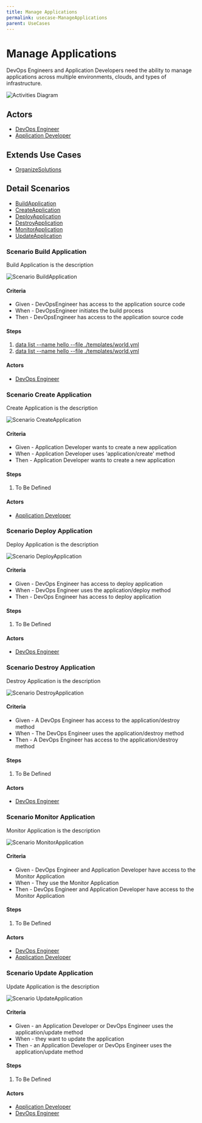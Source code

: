 ```yaml
---
title: Manage Applications
permalink: usecase-ManageApplications
parent: UseCases
---
```

# Manage Applications

DevOps Engineers and Application Developers need the ability to manage applications across multiple environments, clouds, and types of infrastructure.

![Activities Diagram](./activities.png)

## Actors

* [DevOps Engineer](actor-devops)
* [Application Developer](actor-applicationdeveloper)





## Extends Use Cases

* [OrganizeSolutions](usecase-OrganizeSolutions)







## Detail Scenarios

* [BuildApplication](#scenario-BuildApplication)
* [CreateApplication](#scenario-CreateApplication)
* [DeployApplication](#scenario-DeployApplication)
* [DestroyApplication](#scenario-DestroyApplication)
* [MonitorApplication](#scenario-MonitorApplication)
* [UpdateApplication](#scenario-UpdateApplication)



### Scenario Build Application

Build Application is the description

![Scenario BuildApplication](./BuildApplication.png)
#### Criteria

* Given - DevOpsEngineer has access to the application source code
* When - DevOpsEngineer initiates the build process
* Then - DevOpsEngineer has access to the application source code

#### Steps
1. [data list --name hello --file ./templates/world.yml](#action-data-list)
1. [data list --name hello --file ./templates/world.yml](#action-data-list)

#### Actors

* [DevOps Engineer](actor-devops)



### Scenario Create Application

Create Application is the description

![Scenario CreateApplication](./CreateApplication.png)
#### Criteria

* Given - Application Developer wants to create a new application
* When - Application Developer uses &#39;application/create&#39; method
* Then - Application Developer wants to create a new application

#### Steps
1. To Be Defined

#### Actors

* [Application Developer](actor-applicationdeveloper)



### Scenario Deploy Application

Deploy Application is the description

![Scenario DeployApplication](./DeployApplication.png)
#### Criteria

* Given - DevOps Engineer has access to deploy application
* When - DevOps Engineer uses the application/deploy method
* Then - DevOps Engineer has access to deploy application

#### Steps
1. To Be Defined

#### Actors

* [DevOps Engineer](actor-devops)



### Scenario Destroy Application

Destroy Application is the description

![Scenario DestroyApplication](./DestroyApplication.png)
#### Criteria

* Given - A DevOps Engineer has access to the application/destroy method
* When - The DevOps Engineer uses the application/destroy method
* Then - A DevOps Engineer has access to the application/destroy method

#### Steps
1. To Be Defined

#### Actors

* [DevOps Engineer](actor-devops)



### Scenario Monitor Application

Monitor Application is the description

![Scenario MonitorApplication](./MonitorApplication.png)
#### Criteria

* Given - DevOps Engineer and Application Developer have access to the Monitor Application
* When - They use the Monitor Application
* Then - DevOps Engineer and Application Developer have access to the Monitor Application

#### Steps
1. To Be Defined

#### Actors

* [DevOps Engineer](actor-devops)
* [Application Developer](actor-applicationdeveloper)



### Scenario Update Application

Update Application is the description

![Scenario UpdateApplication](./UpdateApplication.png)
#### Criteria

* Given - an Application Developer or DevOps Engineer uses the application/update method
* When - they want to update the application
* Then - an Application Developer or DevOps Engineer uses the application/update method

#### Steps
1. To Be Defined

#### Actors

* [Application Developer](actor-applicationdeveloper)
* [DevOps Engineer](actor-devops)




